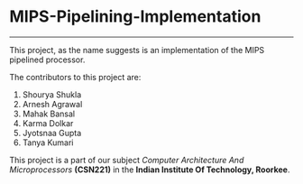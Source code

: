 # MIPS-Pipelining-Implementation
---
This project, as the name suggests is an implementation of the MIPS pipelined processor.

The contributors to this project are:
1. Shourya Shukla
2. Arnesh Agrawal
3. Mahak Bansal
4. Karma Dolkar
5. Jyotsnaa Gupta
6. Tanya Kumari

This project is a part of our subject *Computer Architecture And Microprocessors* __(CSN221)__ in the **Indian Institute Of Technology, Roorkee**.
